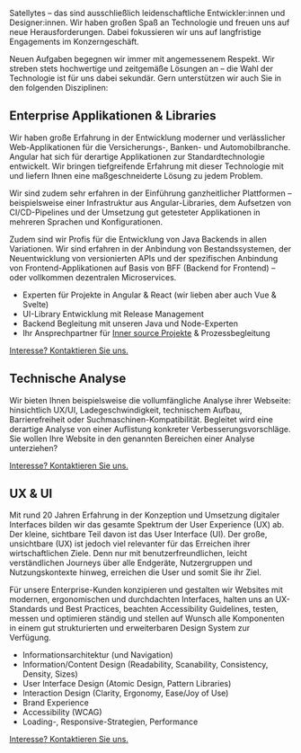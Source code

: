 Satellytes – das sind ausschließlich leidenschaftliche Entwickler:innen und Designer:innen. Wir haben großen Spaß an Technologie und freuen uns auf neue Herausforderungen. Dabei fokussieren wir uns auf langfristige Engagements im Konzerngeschäft.

Neuen Aufgaben begegnen wir immer mit angemessenem Respekt. Wir streben stets  hochwertige und zeitgemäße Lösungen an – die Wahl der Technologie ist für uns dabei sekundär. Gern unterstützen wir auch Sie in den folgenden Disziplinen:

## Enterprise Applikationen & Libraries
Wir haben große Erfahrung in der Entwicklung moderner und verlässlicher Web-Applikationen für die Versicherungs-, Banken- und Automobilbranche. Angular hat sich für derartige Applikationen zur Standardtechnologie entwickelt. Wir bringen tiefgreifende Erfahrung mit dieser Technologie mit und liefern Ihnen eine maßgeschneiderte Lösung zu jedem Problem.

Wir sind zudem sehr erfahren in der Einführung ganzheitlicher Plattformen –beispielsweise einer Infrastruktur aus Angular-Libraries, dem Aufsetzen von CI/CD-Pipelines und der Umsetzung gut getesteter Applikationen in mehreren Sprachen und Konfigurationen.

Zudem sind wir Profis für die Entwicklung von Java Backends in allen Variationen. Wir sind erfahren in der Anbindung von Bestandssystemen, der Neuentwicklung von versionierten APIs und der spezifischen Anbindung von Frontend-Applikationen auf Basis von BFF (Backend for Frontend) – oder vollkommen dezentralen Microservices.

+ Experten für Projekte in Angular & React (wir lieben aber auch Vue & Svelte)
+ UI-Library Entwicklung mit Release Management
+ Backend Begleitung mit unseren Java und Node-Experten
+ Ihr Ansprechpartner für <a href="https://en.wikipedia.org/wiki/Inner_source" target="_blank">Inner source Projekte</a> & Prozessbegleitung

[Interesse? Kontaktieren Sie uns.](/contact)

## Technische Analyse
Wir bieten Ihnen beispielsweise die vollumfängliche Analyse ihrer Webseite: hinsichtlich UX/UI, Ladegeschwindigkeit, technischem Aufbau, Barrierefreiheit oder Suchmaschinen-Kompatibilität. Begleitet wird eine derartige Analyse von einer Auflistung konkreter Verbesserungsvorschläge.
Sie wollen Ihre Website in den genannten Bereichen einer Analyse unterziehen? 

[Interesse? Kontaktieren Sie uns.](/contact)

## UX & UI
Mit rund 20 Jahren Erfahrung in der Konzeption und Umsetzung digitaler Interfaces bilden wir das gesamte Spektrum der User Experience (UX) ab. Der kleine, sichtbare Teil davon ist das User Interface (UI). Der große, unsichtbare (UX) ist jedoch viel relevanter für das Erreichen ihrer wirtschaftlichen Ziele. Denn nur mit benutzerfreundlichen, leicht verständlichen Journeys über alle Endgeräte, Nutzergruppen und Nutzungskontexte hinweg, erreichen die User und somit Sie ihr Ziel.

Für unsere Enterprise-Kunden konzipieren und gestalten wir Websites mit modernen, ergonomischen und durchdachten Interfaces, halten uns an UX-Standards und Best Practices, beachten Accessibility Guidelines, testen, messen und optimieren ständig und stellen auf Wunsch alle Komponenten in einem gut strukturierten und erweiterbaren Design System zur Verfügung.

+ Informationsarchitektur (und Navigation)
+ Information/Content Design (Readability, Scanability, Consistency, Density, Sizes)
+ User Interface Design (Atomic Design, Pattern Libraries)
+ Interaction Design (Clarity, Ergonomy, Ease/Joy of Use)
+ Brand Experience
+ Accessibility (WCAG)
+ Loading-, Responsive-Strategien, Performance

[Interesse? Kontaktieren Sie uns.](/contact)
